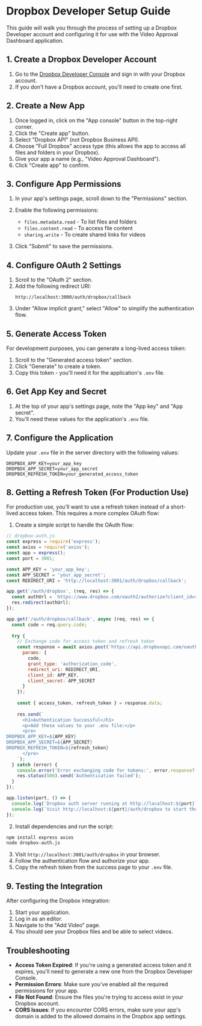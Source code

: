 # Dropbox Developer Setup Guide

This guide will walk you through the process of setting up a Dropbox Developer account and configuring it for use with the Video Approval Dashboard application.

## 1. Create a Dropbox Developer Account

1. Go to the [Dropbox Developer Console](https://www.dropbox.com/developers) and sign in with your Dropbox account.
2. If you don't have a Dropbox account, you'll need to create one first.

## 2. Create a New App

1. Once logged in, click on the "App console" button in the top-right corner.
2. Click the "Create app" button.
3. Select "Dropbox API" (not Dropbox Business API).
4. Choose "Full Dropbox" access type (this allows the app to access all files and folders in your Dropbox).
5. Give your app a name (e.g., "Video Approval Dashboard").
6. Click "Create app" to confirm.

## 3. Configure App Permissions

1. In your app's settings page, scroll down to the "Permissions" section.
2. Enable the following permissions:
   - `files.metadata.read` - To list files and folders
   - `files.content.read` - To access file content
   - `sharing.write` - To create shared links for videos

3. Click "Submit" to save the permissions.

## 4. Configure OAuth 2 Settings

1. Scroll to the "OAuth 2" section.
2. Add the following redirect URI:
   ```
   http://localhost:3000/auth/dropbox/callback
   ```
3. Under "Allow implicit grant," select "Allow" to simplify the authentication flow.

## 5. Generate Access Token

For development purposes, you can generate a long-lived access token:

1. Scroll to the "Generated access token" section.
2. Click "Generate" to create a token.
3. Copy this token - you'll need it for the application's `.env` file.

## 6. Get App Key and Secret

1. At the top of your app's settings page, note the "App key" and "App secret".
2. You'll need these values for the application's `.env` file.

## 7. Configure the Application

Update your `.env` file in the server directory with the following values:

```
DROPBOX_APP_KEY=your_app_key
DROPBOX_APP_SECRET=your_app_secret
DROPBOX_REFRESH_TOKEN=your_generated_access_token
```

## 8. Getting a Refresh Token (For Production Use)

For production use, you'll want to use a refresh token instead of a short-lived access token. This requires a more complex OAuth flow:

1. Create a simple script to handle the OAuth flow:

```javascript
// dropbox-auth.js
const express = require('express');
const axios = require('axios');
const app = express();
const port = 3001;

const APP_KEY = 'your_app_key';
const APP_SECRET = 'your_app_secret';
const REDIRECT_URI = 'http://localhost:3001/auth/dropbox/callback';

app.get('/auth/dropbox', (req, res) => {
  const authUrl = `https://www.dropbox.com/oauth2/authorize?client_id=${APP_KEY}&response_type=code&redirect_uri=${REDIRECT_URI}`;
  res.redirect(authUrl);
});

app.get('/auth/dropbox/callback', async (req, res) => {
  const code = req.query.code;
  
  try {
    // Exchange code for access token and refresh token
    const response = await axios.post('https://api.dropboxapi.com/oauth2/token', null, {
      params: {
        code,
        grant_type: 'authorization_code',
        redirect_uri: REDIRECT_URI,
        client_id: APP_KEY,
        client_secret: APP_SECRET
      }
    });
    
    const { access_token, refresh_token } = response.data;
    
    res.send(`
      <h1>Authentication Successful</h1>
      <p>Add these values to your .env file:</p>
      <pre>
DROPBOX_APP_KEY=${APP_KEY}
DROPBOX_APP_SECRET=${APP_SECRET}
DROPBOX_REFRESH_TOKEN=${refresh_token}
      </pre>
    `);
  } catch (error) {
    console.error('Error exchanging code for tokens:', error.response?.data || error.message);
    res.status(500).send('Authentication failed');
  }
});

app.listen(port, () => {
  console.log(`Dropbox auth server running at http://localhost:${port}`);
  console.log(`Visit http://localhost:${port}/auth/dropbox to start the auth flow`);
});
```

2. Install dependencies and run the script:
```bash
npm install express axios
node dropbox-auth.js
```

3. Visit `http://localhost:3001/auth/dropbox` in your browser.
4. Follow the authentication flow and authorize your app.
5. Copy the refresh token from the success page to your `.env` file.

## 9. Testing the Integration

After configuring the Dropbox integration:

1. Start your application.
2. Log in as an editor.
3. Navigate to the "Add Video" page.
4. You should see your Dropbox files and be able to select videos.

## Troubleshooting

- **Access Token Expired**: If you're using a generated access token and it expires, you'll need to generate a new one from the Dropbox Developer Console.
- **Permission Errors**: Make sure you've enabled all the required permissions for your app.
- **File Not Found**: Ensure the files you're trying to access exist in your Dropbox account.
- **CORS Issues**: If you encounter CORS errors, make sure your app's domain is added to the allowed domains in the Dropbox app settings.

